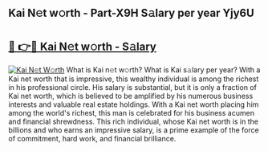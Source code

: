 ## Kai N𝚎t w𝚘rth - Part-X9H S𝚊lary per year Yjy6U

# <h2><a href="http://gc2208.nevu.top/?p=Kai">🔗 👉🔴 Kai N𝚎t w𝚘rth - S𝚊lary</a></h2>

[![Kai N𝚎t W𝚘rth](https://i.imgur.com/Oavwk0R.jpeg)](http://gc2208.nevu.top/?p=Kai)
What is Kai n𝚎t w𝚘rth? What is Kai s𝚊lary per year?
With a Kai net worth that is impressive, this wealthy individual is among the richest in his professional circle. His salary is substantial, but it is only a fraction of Kai net worth, which is believed to be amplified by his numerous business interests and valuable real estate holdings. With a Kai net worth placing him among the world's richest, this man is celebrated for his business acumen and financial shrewdness. This rich individual, whose Kai net worth is in the billions and who earns an impressive salary, is a prime example of the force of commitment, hard work, and financial brilliance.
